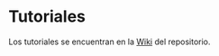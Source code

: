 # Tutoriales

Los tutoriales se encuentran en la [Wiki](https://github.com/mbrula/tutorials/wiki) del repositorio.
